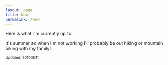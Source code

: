 ```yaml
---
layout: page
title: Now
permalink: /now
---
```


Here is what I'm currently up to:

It's summer so when I'm not working I'll probably be out hiking or mountain biking
with my family!

<small>Updated: 20190611</small>
